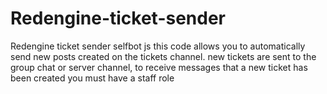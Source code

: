 # Redengine-ticket-sender
Redengine ticket sender selfbot js
this code allows you to automatically send new posts created on the tickets channel. new tickets are sent to the group chat or server channel, to receive messages that a new ticket has been created you must have a staff role
